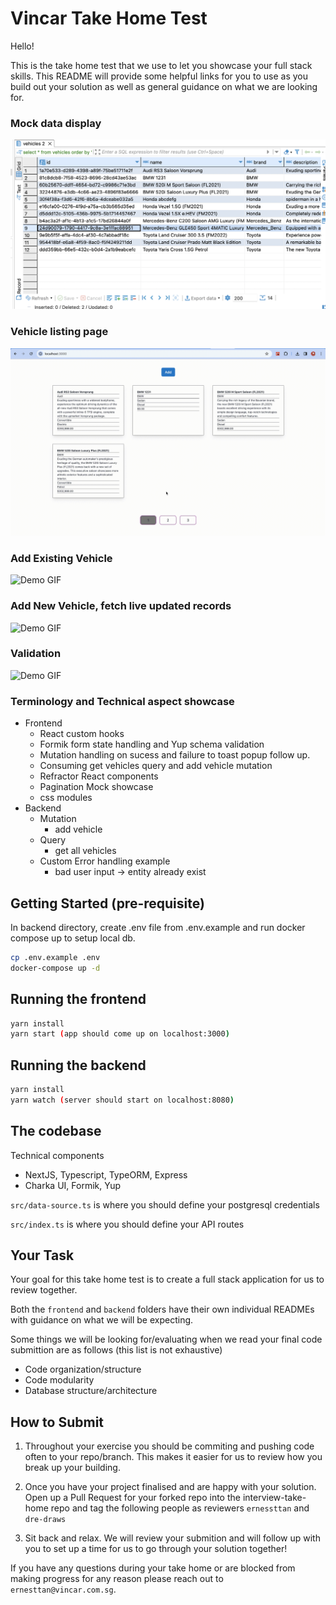 # Vincar Take Home Test

Hello!

This is the take home test that we use to let you showcase your full stack skills. This README will provide some helpful links for you to use as you build out your solution as well as general guidance on what we are looking for.

### Mock data display
![Demo GIF](./showcase/vehicle_table_records.gif)

### Vehicle listing page
![Demo GIF](./showcase/show_listing_with_pagination.gif)

### Add Existing Vehicle
![Demo GIF](./showcase/submit_existing_vehicle.gif)

### Add New Vehicle, fetch live updated records
![Demo GIF](./showcase/add_vehicle_validation_and_fetch_new_update.gif)

### Validation
![Demo GIF](./showcase/form_validation_and_success_submission.gif)



### Terminology and Technical aspect showcase
- Frontend
  - React custom hooks
  - Formik form state handling and Yup schema validation
  - Mutation handling on sucess and failure to toast popup follow up.
  - Consuming get vehicles query and add vehicle mutation
  - Refractor React components
  - Pagination Mock showcase
  - css modules
- Backend
  - Mutation
    - add vehicle
  - Query
    - get all vehicles
  - Custom Error handling example
    - bad user input -> entity already exist
   


## Getting Started (pre-requisite)
In backend directory, create .env file from .env.example and run docker compose up to setup local db.

```bash
cp .env.example .env
docker-compose up -d
```

## Running the frontend

```bash
yarn install
yarn start (app should come up on localhost:3000)
```

## Running the backend

```bash
yarn install
yarn watch (server should start on localhost:8080)
```

## The codebase
Technical components

- NextJS, Typescript, TypeORM, Express
- Charka UI, Formik, Yup
  
`src/data-source.ts` is where you should define your postgresql credentials

`src/index.ts` is where you should define your API routes

## Your Task

Your goal for this take home test is to create a full stack application for us to review together.

Both the `frontend` and `backend` folders have their own individual READMEs with guidance on what we will be expecting.

Some things we will be looking for/evaluating when we read your final code submittion are as follows (this list is not exhaustive)

- Code organization/structure
- Code modularity
- Database structure/architecture

## How to Submit

1. Throughout your exercise you should be commiting and pushing code often to your repo/branch. This makes it easier for us to review how you break up your building.

2. Once you have your project finalised and are happy with your solution. Open up a Pull Request for your forked repo into the interview-take-home repo and tag the following people as reviewers `ernessttan` and `dre-draws`
3. Sit back and relax. We will review your submition and will follow up with you to set up a time for us to go through your solution together!

If you have any questions during your take home or are blocked from making progress for any reason please reach out to `ernesttan@vincar.com.sg`.
